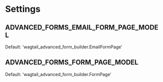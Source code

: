 # Settings

## ADVANCED_FORMS_EMAIL_FORM_PAGE_MODEL

Default: 'wagtail_advanced_form_builder.EmailFormPage'

## ADVANCED_FORMS_FORM_PAGE_MODEL

Default: 'wagtail_advanced_form_builder.FormPage'
